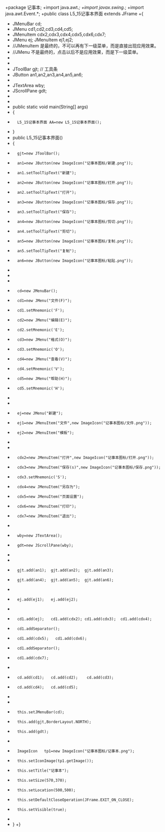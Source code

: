 +package 记事本;
+import java.awt.*;
+import javax.swing.*;
+import java.awt.Event.*;
+public class L5_15记事本界面 extends JFrame
+{
+	JMenuBar cd;
+	JMenu cd1,cd2,cd3,cd4,cd5;
+	JMenuItem cdx2,cdx3,cdx4,cdx5,cdx6,cdx7;
+	JMenu ej;        JMenuItem ej1,ej2;
+	//JMenuItem  是最终的，不可以再有下一级菜单，而是直接出现应用效果。
+	//JMenu  不是最终的，点击以后不是应用效果，而是下一级菜单。
+	
+	
+	JToolBar gjt; // 工具条
+	JButton an1,an2,an3,an4,an5,an6;
+	
+	JTextArea wby;
+	JScrollPane gdt;
+	
+	
+	public static void main(String[] args)
+	{
+		L5_15记事本界面 AA=new L5_15记事本界面();
+	}
+	public L5_15记事本界面()
+	{
+		gjt=new JToolBar();
+		an1=new JButton(new ImageIcon("记事本图标/新建.png"));
+		an1.setToolTipText("新建");
+		an2=new JButton(new ImageIcon("记事本图标/打开.png"));
+		an2.setToolTipText("打开");
+		an3=new JButton(new ImageIcon("记事本图标/保存.png"));
+		an3.setToolTipText("保存");
+		an4=new JButton(new ImageIcon("记事本图标/剪切.png"));
+		an4.setToolTipText("剪切");
+		an5=new JButton(new ImageIcon("记事本图标/复制.png"));
+		an5.setToolTipText("复制");
+		an6=new JButton(new ImageIcon("记事本图标/粘贴.png"));
+		
+		
+		
+		cd=new JMenuBar();
+		cd1=new JMenu("文件(F)");
+		cd1.setMnemonic('F');
+		cd2=new JMenu("编辑(E)");
+		cd2.setMnemonic('E');
+		cd3=new JMenu("格式(O)");
+		cd3.setMnemonic('O');
+		cd4=new JMenu("查看(V)");
+		cd4.setMnemonic('V');
+		cd5=new JMenu("帮助(H)");
+		cd5.setMnemonic('H');
+		
+		
+		ej=new JMenu("新建");
+		ej1=new JMenuItem("文件",new ImageIcon("记事本图标/文件.png"));
+		ej2=new JMenuItem("模板");
+		
+		
+		cdx2=new JMenuItem("打开",new ImageIcon("记事本图标/打开.png"));
+		cdx3=new JMenuItem("保存(s)",new ImageIcon("记事本图标/保存.png"));
+		cdx3.setMnemonic('S');
+		cdx4=new JMenuItem("另存为");
+		cdx5=new JMenuItem("页面设置");
+		cdx6=new JMenuItem("打印");
+		cdx7=new JMenuItem("退出");
+		
+		wby=new JTextArea();
+		gdt=new JScrollPane(wby);
+		
+		
+		gjt.add(an1);  gjt.add(an2);  gjt.add(an3);
+		gjt.add(an4);  gjt.add(an5);  gjt.add(an6);
+		
+		ej.add(ej1);   ej.add(ej2);
+		
+		cd1.add(ej);   cd1.add(cdx2); cd1.add(cdx3);  cd1.add(cdx4);
+		cd1.addSeparator();
+		cd1.add(cdx5);   cd1.add(cdx6);
+		cd1.addSeparator();
+		cd1.add(cdx7);
+		
+		cd.add(cd1);   cd.add(cd2);    cd.add(cd3);
+		cd.add(cd4);   cd.add(cd5);
+		
+		
+		this.setJMenuBar(cd);
+		this.add(gjt,BorderLayout.NORTH);
+		this.add(gdt);
+		
+		ImageIcon	tp1=new ImageIcon("记事本图标/记事本.png");
+		this.setIconImage(tp1.getImage());
+		this.setTitle("记事本");
+		this.setSize(570,370);
+		this.setLocation(500,500);
+		this.setDefaultCloseOperation(JFrame.EXIT_ON_CLOSE);
+		this.setVisible(true);
+		
+	}
+}
